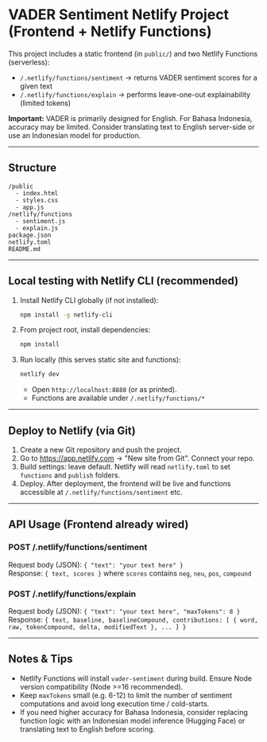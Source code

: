 # VADER Sentiment Netlify Project (Frontend + Netlify Functions)

This project includes a static frontend (in `public/`) and two Netlify Functions (serverless):
- `/.netlify/functions/sentiment`  -> returns VADER sentiment scores for a given text
- `/.netlify/functions/explain`    -> performs leave-one-out explainability (limited tokens)

**Important:** VADER is primarily designed for English. For Bahasa Indonesia, accuracy may be limited. Consider translating text to English server-side or use an Indonesian model for production.

---
## Structure
```
/public
  - index.html
  - styles.css
  - app.js
/netlify/functions
  - sentiment.js
  - explain.js
package.json
netlify.toml
README.md
```

---
## Local testing with Netlify CLI (recommended)
1. Install Netlify CLI globally (if not installed):
   ```bash
   npm install -g netlify-cli
   ```
2. From project root, install dependencies:
   ```bash
   npm install
   ```
3. Run locally (this serves static site and functions):
   ```bash
   netlify dev
   ```
   - Open `http://localhost:8888` (or as printed).  
   - Functions are available under `/.netlify/functions/*`

---
## Deploy to Netlify (via Git)
1. Create a new Git repository and push the project.  
2. Go to https://app.netlify.com → "New site from Git". Connect your repo.  
3. Build settings: leave default. Netlify will read `netlify.toml` to set `functions` and `publish` folders.  
4. Deploy. After deployment, the frontend will be live and functions accessible at `/.netlify/functions/sentiment` etc.

---
## API Usage (Frontend already wired)
### POST /.netlify/functions/sentiment
Request body (JSON): `{ "text": "your text here" }`  
Response: `{ text, scores }` where `scores` contains `neg`, `neu`, `pos`, `compound`

### POST /.netlify/functions/explain
Request body (JSON): `{ "text": "your text here", "maxTokens": 8 }`  
Response: `{ text, baseline, baselineCompound, contributions: [ { word, raw, tokenCompound, delta, modifiedText }, ... ] }`

---
## Notes & Tips
- Netlify Functions will install `vader-sentiment` during build. Ensure Node version compatibility (Node >=16 recommended).
- Keep `maxTokens` small (e.g. 6-12) to limit the number of sentiment computations and avoid long execution time / cold-starts.
- If you need higher accuracy for Bahasa Indonesia, consider replacing function logic with an Indonesian model inference (Hugging Face) or translating text to English before scoring.
